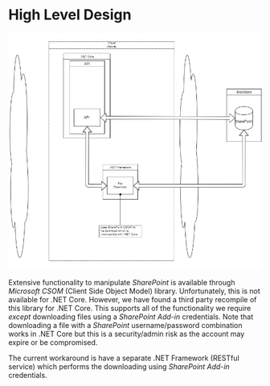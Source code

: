 # High Level Design
![BuyingCatalog-LLD-SharePoint](BuyingCatalog-LLD-SharePoint.png "BuyingCatalog-LLD-SharePoint")

Extensive functionality to manipulate _SharePoint_ is available through _Microsoft CSOM_ (Client Side Object Model) library.  Unfortunately, this is not available for .NET Core.  However, we have found a third party recompile of this library for .NET Core.  This supports all of the functionality we require *except* downloading files using a _SharePoint Add-in_ credentials.  Note that downloading a file with a _SharePoint_ username/password combination works in .NET Core but this is a security/admin risk as the account may expire or be compromised.

The current workaround is have a separate .NET Framework (RESTful service) which performs the downloading using _SharePoint Add-in_ credentials.
